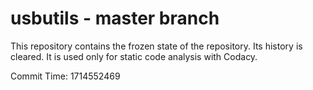 # usbutils - master branch

This repository contains the frozen state of the repository.
Its history is cleared. It is used only for static code
analysis with Codacy.

Commit Time: 1714552469